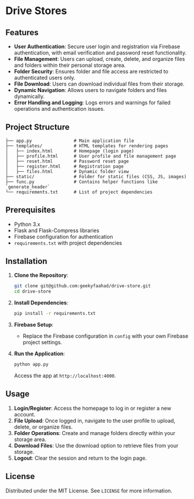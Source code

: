 # Drive Stores

## Features
- **User Authentication**: Secure user login and registration via Firebase authentication, with email verification and password reset functionality.
- **File Management**: Users can upload, create, delete, and organize files and folders within their personal storage area.
- **Folder Security**: Ensures folder and file access are restricted to authenticated users only.
- **File Download**: Users can download individual files from their storage.
- **Dynamic Navigation**: Allows users to navigate folders and files dynamically.
- **Error Handling and Logging**: Logs errors and warnings for failed operations and authentication issues.

## Project Structure
```plaintext
├── app.py                # Main application file
├── templates/            # HTML templates for rendering pages
│   ├── index.html        # Homepage (login page)
│   ├── profile.html      # User profile and file management page
│   ├── reset.html        # Password reset page
│   ├── register.html     # Registration page
│   ├── files.html        # Dynamic folder view
├── static/               # Folder for static files (CSS, JS, images)
├── func.py               # Contains helper functions like `generate_header`
└── requirements.txt      # List of project dependencies
```

## Prerequisites
- Python 3.x
- Flask and Flask-Compress libraries
- Firebase configuration for authentication
- `requirements.txt` with project dependencies

## Installation

1. **Clone the Repository**:
    ```bash
    git clone git@github.com:geekyfaahad/drive-store.git
    cd drive-store
    ```

2. **Install Dependencies**:
    ```bash
    pip install -r requirements.txt
    ```

3. **Firebase Setup**:
   - Replace the Firebase configuration in `config` with your own Firebase project settings.

4. **Run the Application**:
    ```bash
    python app.py
    ```

   Access the app at `http://localhost:4000`.

## Usage
1. **Login/Register**: Access the homepage to log in or register a new account.
2. **File Upload**: Once logged in, navigate to the user profile to upload, delete, or organize files.
3. **Folder Operations**: Create and manage folders directly within your storage area.
4. **Download Files**: Use the download option to retrieve files from your storage.
5. **Logout**: Clear the session and return to the login page.

## License
Distributed under the MIT License. See `LICENSE` for more information.

